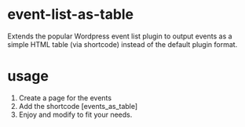 # event-list-as-table
Extends the popular Wordpress event list plugin to output events as a simple HTML table (via shortcode) instead of the default plugin format.

# usage
1. Create a page for the events
2. Add the shortcode [events_as_table]
3. Enjoy and modify to fit your needs. 


